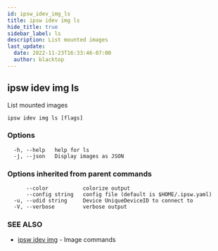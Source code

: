 ```yaml
---
id: ipsw_idev_img_ls
title: ipsw idev img ls
hide_title: true
sidebar_label: ls
description: List mounted images
last_update:
  date: 2022-11-23T16:33:46-07:00
  author: blacktop
---
```

## ipsw idev img ls

List mounted images

```
ipsw idev img ls [flags]
```

### Options

```
  -h, --help   help for ls
  -j, --json   Display images as JSON
```

### Options inherited from parent commands

```
      --color           colorize output
      --config string   config file (default is $HOME/.ipsw.yaml)
  -u, --udid string     Device UniqueDeviceID to connect to
  -V, --verbose         verbose output
```

### SEE ALSO

* [ipsw idev img](/docs/cli/img/ipsw_idev_img)	 - Image commands

